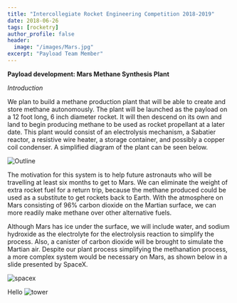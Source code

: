 ```yaml
---
title: "Intercollegiate Rocket Engineering Competition 2018-2019"
date: 2018-06-26
tags: [rocketry]
author_profile: false
header:
  image: "/images/Mars.jpg"
excerpt: "Payload Team Member"
---
```


**Payload development: Mars Methane Synthesis Plant**

*Introduction*

We plan to build a methane production plant that will be able to create and store methane autonomously. The plant will be launched as the payload on a 12 foot long, 6 inch diameter rocket. It will then descend on its own and land to begin producing methane to be used as rocket propellant at a later date. This plant would consist of an electrolysis mechanism, a Sabatier reactor, a resistive wire heater, a storage container, and possibly a copper coil condenser. A simplified diagram of the plant can be seen below.

<img src="{{ site.url }}{{ site.baseurl }}/images/outline.jpg" alt="Outline">

The motivation for this system is to help future astronauts who will be travelling at least six months to get to Mars. We can eliminate the weight of extra rocket fuel for a return trip, because the methane produced could be used as a substitute to get rockets back to Earth. With the atmosphere on Mars consisting of 96% carbon dioxide on the Martian surface, we can more readily make methane over other alternative fuels.

Although Mars has ice under the surface, we will include water, and sodium hydroxide as the electrolyte for the electrolysis reaction to simplify the process. Also, a canister of carbon dioxide will be brought to simulate the Martian air. Despite our plant process simplifying the methanation process, a more complex system would be necessary on Mars, as shown below in a slide presented by SpaceX.

<img src="{{ site.url }}{{ site.baseurl }}/images/spacex.png" alt="spacex">

 Hello <img src="{{ site.url }}{{ site.baseurl }}/images/tower.png" alt="tower">
